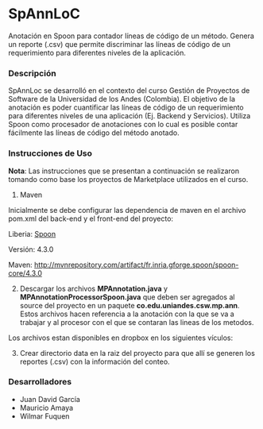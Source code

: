 # SpAnnLoC
Anotación en Spoon para contador líneas de código de un método. Genera un reporte (.csv) que permite discriminar las líneas de código de un requerimiento para diferentes niveles de la aplicación.

### Descripción
SpAnnLoc se desarrolló en el contexto del curso Gestión de Proyectos de Software de la Universidad de los Andes (Colombia). El objetivo de la anotación es poder cuantificar las líneas de código de un requerimiento para diferentes niveles de una aplicación (Ej. Backend y Servicios). Utiliza Spoon como procesador de anotaciones con lo cual es posible contar fácilmente las líneas de código del método anotado.

### Instrucciones de Uso
**Nota**: Las instrucciones que se presentan a continuación se realizaron tomando como base los proyectos de Marketplace utilizados en el curso.

1. Maven

  Inicialmente se debe configurar las dependencia de maven en el archivo pom.xml del back-end y el front-end del proyecto:

  Liberia: <a href="http://spoon.gforge.inria.fr/">Spoon</a>

  Versión: 4.3.0
  
  Maven: http://mvnrepository.com/artifact/fr.inria.gforge.spoon/spoon-core/4.3.0

2. Descargar los archivos <b>MPAnnotation.java</b> y <b>MPAnnotationProcessorSpoon.java</b> que deben ser agregados al source del proyecto en un paquete <b>co.edu.uniandes.csw.mp.ann</b>. Estos archivos hacen referencia a la anotación con la que se va a trabajar y al procesor con el que se contaran las lineas de los metodos.
 

Los archivos estan disponibles en dropbox en los siguientes vículos:


3. Crear directorio data en la raiz del proyecto para que allí se generen los reportes (.csv) con la información del conteo.

### Desarrolladores
* Juan David García
* Mauricio Amaya
* Wilmar Fuquen
